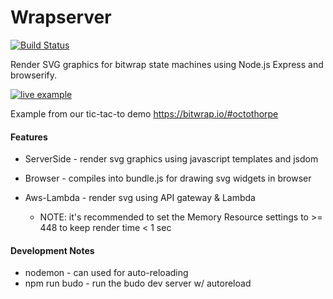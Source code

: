 # Wrapserver

[![Build Status](https://travis-ci.org/bitwrap/wrapserver.svg?branch=master)](https://travis-ci.org/bitwrap/wrapserver)

Render SVG graphics for bitwrap state machines using Node.js Express and browserify.

[![live example](https://svg.bitwrap.io/v1/octoe/000000000.svg?ref=wrapserver-github-readme)](https://bitwrap.io/#octothorpe)

Example from our tic-tac-to demo https://bitwrap.io/#octothorpe
#### Features

* ServerSide - render svg graphics using javascript templates and jsdom
* Browser - compiles into bundle.js for drawing svg widgets in browser

* Aws-Lambda - render svg using API gateway & Lambda
  * NOTE: it's recommended to set the Memory Resource settings to >= 448 to keep render time < 1 sec

#### Development Notes

* nodemon - can used for auto-reloading
* npm run budo - run the budo dev server w/ autoreload
